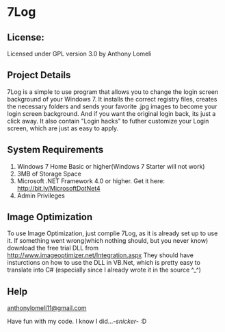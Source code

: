 7Log
====

## License:

Licensed under GPL version 3.0 by Anthony Lomeli

## Project Details

7Log is a simple to use program that allows you to change the login screen background of your Windows 7. It installs the correct registry files, creates the necessary folders and sends your favorite .jpg images to become your login screen background. And if you want the original login back, its just a click away. It also contain "Login hacks" to futher customize your Login screen, which are just as easy to apply.

## System Requirements

   1. Windows 7 Home Basic or higher(Windows 7 Starter will not work)
   2. 3MB of Storage Space
   3. Microsoft .NET Framework 4.0 or higher. Get it here: http://bit.ly/MicrosoftDotNet4
   4. Admin Privileges 
	
## Image Optimization	

To use Image Optimization, just complie 7Log, as it is already set up to use it. If something went wrong(which nothing should, but you never know) download the free trial DLL from http://www.imageoptimizer.net/Integration.aspx
They should have insturctions on how to use the DLL in VB.Net, which is pretty easy to translate into C# (especially since I already wrote it in the source ^_^)

## Help

[anthonylomeli11@gmail.com](mailto:anthonylomeli11@gmail.com)

Have fun with my code. I know I did...*-snicker-* :D